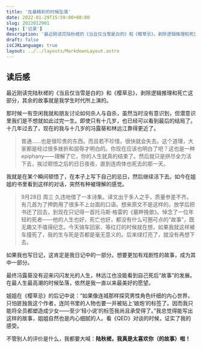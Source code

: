 ```yaml
---
title: '在最精彩的时候坠落'
date: 2022-01-29T15:59:00+08:00
slug: 2022012901
tags: ['记录']
description: '最近刚读完陆秋槎的《当且仅当雪是白的》和《樱草忌》，剥除逻辑推理和死亡这部分，其余的故事就是我学生时代所上演的。'
draft: false
isCJKLanguage: true
layout: ../../layouts/MarkdownLayout.astro
---
```

## 读后感

最近刚读完陆秋槎的《当且仅当雪是白的》和《樱草忌》，剥除逻辑推理和死亡这部分，其余的故事就是我学生时代所上演的。

那时候一有空闲我就和朋友讨论如何杀人与自杀，虽然当时没有意识到，但潜意识里我们是不想就如此过完一生。即使只有十几岁，也已经可以看到最后的结局了。十几年过去了，现在的我与十几岁的冯露葵和林远江靠得更近了。

> 普通……也是很珍贵的东西。而且若不珍惜，很快就会失去。这个道理，大家都是经过很多挫折和屈辱才明白的。你现在应该也明白了吧？这也是一种epiphany——理解了它，你的人生就真的结束了。然后就只是拼尽全力活下去，挨过顿悟之后的日日夜夜，直到连肉体也死去的那一天。

我就是在某个瞬间顿悟了，在本子上写下自己的忌日，然后继续活下去。如今在姐姐的书里看到这样的对话，突然有种被理解的感觉。

> 9月28日 周三
> 久违地借了一本诗集。译文出于多人之手，质量参差不齐。有几首为了押韵用了很多不上台面的口语。想来原文不是这样的。放学后把书还了回去，到现在只记得一首托马斯·格雷的《墓畔挽歌》。悼念了一位年轻的死者——他的人生也好，死亡也好，都没有什么可圈可点的“故事”，既无趣又不值得纪念。今天骑车回家、等红灯的时候就在想，如果我就这样被车撞死了，我的生与死是否都是毫无意义的。后来绿灯亮了，就没有再想下去。

如果我也写日记，这肯定是我日记中的一部分。想要更加有戏剧性的故事，成为其中一部分。

最终冯露葵没有迎来闪闪发光的人生，林远江也没能看到自己死后“故事”的发展。在最人生最高潮的时候坠落，依然是我一直以来最美好的愿望。

姐姐在《樱草忌》的后记中说：“如果像连城那样探究男性角色纤细的内心世界，只怕匪独我这个作者，连同书里的人物也要一并被贴上‘娘炮’的标签了。因而我只能将全员都塑造成少女——至少‘轻小说’的标签我尚且承受得了。”我总觉得能写出这样的故事，姐姐自然也是内心细腻的人。看《QED》对谈的时候，证实了我的感受。

不管别人的评价是什么，我都要大喊：**陆秋槎，我真是太喜欢你（的故事）啦！**
